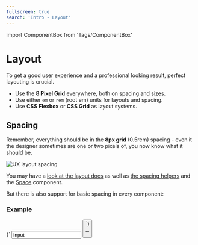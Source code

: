 ```yaml
---
fullscreen: true
search: 'Intro - Layout'
---
```


import ComponentBox from 'Tags/ComponentBox'

<Intro>

# Layout

To get a good user experience and a professional looking result, perfect layouting is crucial.

- Use the **8 Pixel Grid** everywhere, both on spacing and sizes.
- Use either `em` or `rem` (root em) units for layouts and spacing.
- Use **CSS Flexbox** or **CSS Grid** as layout systems.

## Spacing

Remember, everything should be in the **8px grid** (0.5rem) spacing - even it the designer sometimes are one or two pixels of, you now know what it should be.

![UX layout spacing](../usage/assets/ux-layout-spacing.png)

You may have a [look at the layout docs](!/uilib/usage/layout) as well as [the spacing helpers](!/uilib/usage/layout/spacing) and the [Space](/uilib/components/space) component.

But there is also support for basic spacing in every component:

### Example

<ComponentBox>
{`
<Input label="My Input" value="Input" right="small" />
<Button text="Button" />
`}
</ComponentBox>

---

<IntroFooter href="/uilib/intro/11-components-elements-patterns" text="Next - Components, Elements and Patterns" />

</Intro>
